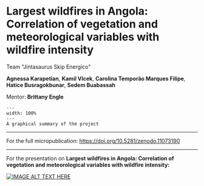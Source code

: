 # Largest wildfires in Angola: Correlation of vegetation and meteorological variables with wildfire intensity

Team "Jintasaurus Skip Energico"

**Agnessa Karapetian**, **Kamil Vlcek**, **Carolina Temporão Marques Filipe**, **Hatice Busragokbunar**, **Sedem Buabassah**

Mentor: **Brittany Engle**

```{figure} project14_summary.png
---
width: 100%
---
A graphical summary of the project
```
---
For the full micropublication:
https://doi.org/10.5281/zenodo.11073190
___
For the presentation on **Largest wildfires in Angola: Correlation of vegetation and meteorological variables with wildfire intensity:**

[![IMAGE ALT TEXT HERE](https://img.youtube.com/vi/KJkgIhMwrvc/0.jpg)](https://www.youtube.com/watch?v=KJkgIhMwrvc)
